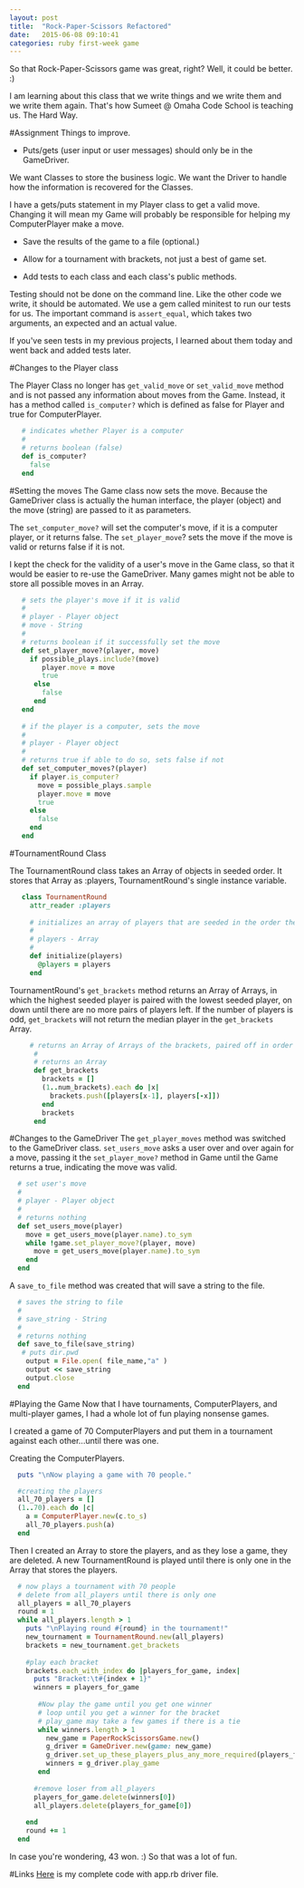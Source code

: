 ```yaml
---
layout: post
title:  "Rock-Paper-Scissors Refactored"
date:   2015-06-08 09:10:41
categories: ruby first-week game
---
```


So that Rock-Paper-Scissors game was great, right?  Well, it could be better. :)

I am learning about this class that we write things and we write them and we write them again.  That's how Sumeet @ Omaha Code School is teaching us.  The Hard Way.

#Assignment
Things to improve.

 - Puts/gets (user input or user messages) should only be in the GameDriver.
 
We want Classes to store the business logic.  We want the Driver to handle how the information is recovered for the Classes.

I have a gets/puts statement in my Player class to get a valid move.  Changing it will mean my Game will probably be responsible for helping my ComputerPlayer make a move.

 - Save the results of the game to a file (optional.)
 
 - Allow for a tournament with brackets, not just a best of game set.

 - Add tests to each class and each class's public methods.

Testing should not be done on the command line. Like the other code we write, it should be automated.  We use a gem called minitest to run our tests for us.  The important command is `assert_equal`, which takes two arguments, an expected and an actual value.

If you've seen tests in my previous projects, I learned about them today and went back and added tests later.

#Changes to the Player class

The Player Class no longer has `get_valid_move` or `set_valid_move` method and is not passed any information about moves from the Game.  Instead, it has a method called `is_computer?` which is defined as false for Player and true for ComputerPlayer.

```ruby
   # indicates whether Player is a computer
   #
   # returns boolean (false)
   def is_computer?
     false
   end
```


#Setting the moves
The Game class now sets the move.  Because the GameDriver class is actually the human interface, the player (object) and the move (string) are passed to it as parameters.  

The `set_computer_move?` will set the computer's move, if it is a computer player, or it returns false.  The `set_player_move`? sets the move if the move is valid or returns false if it is not.

I kept the check for the validity of a user's move in the Game class, so that it would be easier to re-use the GameDriver.  Many games might not be able to store all possible moves in an Array.

```ruby
   # sets the player's move if it is valid
   #
   # player - Player object
   # move - String
   #
   # returns boolean if it successfully set the move
   def set_player_move?(player, move)
     if possible_plays.include?(move)
        player.move = move
        true
      else
        false
      end
   end
  
   # if the player is a computer, sets the move
   #
   # player - Player object
   #
   # returns true if able to do so, sets false if not
   def set_computer_moves?(player)
     if player.is_computer?
       move = possible_plays.sample
       player.move = move
       true
     else
       false
     end
   end
```

#TournamentRound Class

The TournamentRound class takes an Array of objects in seeded order.  It stores that Array as :players, TournamentRound's single instance variable.
   
```ruby
   class TournamentRound
     attr_reader :players
  
     # initializes an array of players that are seeded in the order they arrive
     #
     # players - Array
     #
     def initialize(players)
       @players = players
     end
```

TournamentRound's `get_brackets` method returns an Array of Arrays, in which the highest seeded player is paired with the lowest seeded player, on down until there are no more pairs of players left.  If the number of players is odd, `get_brackets` will not return the median player in the `get_brackets` Array.
  
```ruby 
     # returns an Array of Arrays of the brackets, paired off in order of seeding
      #
      # returns an Array
      def get_brackets
        brackets = []
        (1..num_brackets).each do |x|
          brackets.push([players[x-1], players[-x]])
        end
        brackets
      end
```


#Changes to the GameDriver
The `get_player_moves` method was switched to the GameDriver class.  `set_users_move` asks a user over and over again for a move, passing it the `set_player_move?` method in Game until the Game returns a true, indicating the move was valid.

```ruby
  # set user's move
  #
  # player - Player object
  #
  # returns nothing
  def set_users_move(player)
    move = get_users_move(player.name).to_sym
    while !game.set_player_move?(player, move)
      move = get_users_move(player.name).to_sym
    end
  end
```


A `save_to_file` method was created that will save a string to the file.

```ruby
  # saves the string to file
  #
  # save_string - String
  #
  # returns nothing
  def save_to_file(save_string)
   # puts dir.pwd
    output = File.open( file_name,"a" )
    output << save_string
    output.close
  end
```

#Playing the Game
Now that I have tournaments, ComputerPlayers, and multi-player games, I had a whole lot of fun playing nonsense games.

I created a game of 70 ComputerPlayers and put them in a tournament against each other...until there was one.

Creating the ComputerPlayers.

```ruby
  puts "\nNow playing a game with 70 people."

  #creating the players
  all_70_players = []
  (1..70).each do |c|
    a = ComputerPlayer.new(c.to_s)
    all_70_players.push(a)
  end
```

Then I created an Array to store the players, and as they lose a game, they are deleted.  A new TournamentRound is played until there is only one in the Array that stores the players.

```ruby
  # now plays a tournament with 70 people
  # delete from all_players until there is only one
  all_players = all_70_players
  round = 1
  while all_players.length > 1
    puts "\nPlaying round #{round} in the tournament!"
    new_tournament = TournamentRound.new(all_players)
    brackets = new_tournament.get_brackets
    
    #play each bracket
    brackets.each_with_index do |players_for_game, index|
      puts "Bracket:\t#{index + 1}"
      winners = players_for_game
  
       #Now play the game until you get one winner
       # loop until you get a winner for the bracket
       # play_game may take a few games if there is a tie
       while winners.length > 1
         new_game = PaperRockScissorsGame.new()
         g_driver = GameDriver.new(game: new_game)
         g_driver.set_up_these_players_plus_any_more_required(players_for_game)
         winners = g_driver.play_game
       end
      
      #remove loser from all_players
      players_for_game.delete(winners[0])
      all_players.delete(players_for_game[0])
    
    end
    round += 1
  end
```

In case you're wondering, 43 won. :)  So that was a lot of fun.

#Links
[Here](https://gist.github.com/Gmfholley/be6bdd32fc5354e6adce) is my complete code with app.rb driver file.